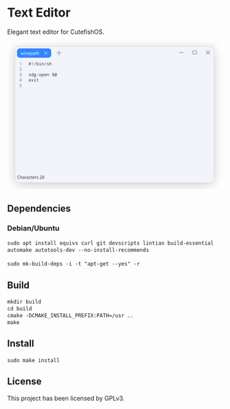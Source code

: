# Text Editor

Elegant text editor for CutefishOS. 

![screenshot](screenshots/Screenshot_20211221_212801.png)

## Dependencies

### Debian/Ubuntu

```
sudo apt install equivs curl git devscripts lintian build-essential automake autotools-dev --no-install-recommends

sudo mk-build-deps -i -t "apt-get --yes" -r
```

## Build

```shell
mkdir build
cd build
cmake -DCMAKE_INSTALL_PREFIX:PATH=/usr ..
make
```

## Install

```shell
sudo make install
```

## License

This project has been licensed by GPLv3.
